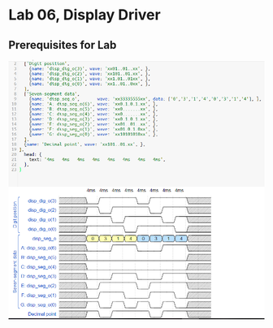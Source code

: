 # Lab 06, Display Driver
## Prerequisites for Lab
![Image of pre](https://github.com/MariferHQ95/Digital-Electronics-1/blob/master/Images/pre.png)
